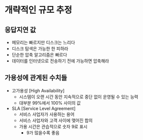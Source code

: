 # 개략적인 규모 추정

## 응답지연 값

- 메모리는 빠르지만 디스크는 느리다
- 디스크 탐색은 가능한 한 피하라
- 단순한 압축 알고리즘은 빠르다
- 데이터를 인터넷으로 전송하기 전에 가능하면 압축해라

## 가용성에 관계된 수치들

- 고가용성 [High Availability]
  - 시스템이 오랜 시간 동안 지속적으로 중단 없이 운영될 수 있는 능력
  - 대부분 99%에서 100% 사이의 값
- SLA [Service Level Agreement]
  - 서비스 사업자가 사용하는 용어
  - 서비스 사업자와 고객 사이에 맺어진 합의
  - 가용 시간은 관습적으로 숫자 9로 표시
    - 9가 많을수록 좋음
